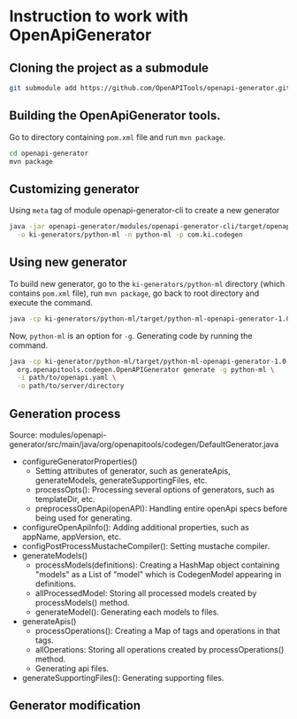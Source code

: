 # Instruction to work with OpenApiGenerator
## Cloning the project as a submodule
```bash
git submodule add https://github.com/OpenAPITools/openapi-generator.git
```
## Building the OpenApiGenerator tools.
Go to directory containing `pom.xml` file and run `mvn package`.
```bash
cd openapi-generator
mvn package
```
## Customizing generator
Using `meta` tag of module openapi-generator-cli to create a new generator
```bash
java -jar openapi-generator/modules/openapi-generator-cli/target/openapi-generator-cli.jar meta \
  -o ki-generators/python-ml -n python-ml -p com.ki.codegen
```
## Using new generator
To build new generator, go to the `ki-generators/python-ml` directory (which contains `pom.xml` file), run `mvn package`, go back to root directory and execute the command.
```bash
java -cp ki-generators/python-ml/target/python-ml-openapi-generator-1.0.0.jar:openapi-generator/modules/openapi-generator-cli/target/openapi-generator-cli.jar org.openapitools.codegen.OpenAPIGenerator
```
Now, `python-ml` is an option for `-g`. Generating code by running the command.
```bash
java -cp ki-generator/python-ml/target/python-ml-openapi-generator-1.0.0.jar:openapi-generator/modules/openapi-generator-cli/target/openapi-generator-cli.jar \
  org.openapitools.codegen.OpenAPIGenerator generate -g python-ml \
  -i path/to/openapi.yaml \
  -o path/to/server/directory
```
## Generation process
Source: modules/openapi-generator/src/main/java/org/openapitools/codegen/DefaultGenerator.java
* configureGeneratorProperties()
  * Setting attributes of generator, such as generateApis, generateModels, generateSupportingFiles, etc.
  * processOpts(): Processing several options of generators, such as templateDir, etc.
  * preprocessOpenApi(openAPI): Handling entire openApi specs before being used for generating.
* configureOpenApiInfo(): Adding additional properties, such as appName, appVersion, etc.
* configPostProcessMustacheCompiler(): Setting mustache compiler.
* generateModels()
  * processModels(definitions): Creating a HashMap object containing "models" as a List of "model" which is CodegenModel appearing in definitions.
  * allProcessedModel: Storing all processed models created by processModels() method.
  * generateModel(): Generating each models to files.
* generateApis()
  * processOperations(): Creating a Map of tags and operations in that tags.
  * allOperations: Storing all operations created by processOperations() method.
  * Generating api files.
* generateSupportingFiles(): Generating supporting files.
## Generator modification

